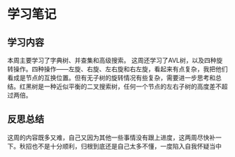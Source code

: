 # 学习笔记  
## 学习内容 
本周主要学习了字典树、并查集和高级搜索。
这周还学习了AVL树，以及四种旋转操作。四种操作——左旋、右旋、左右旋和右左旋，看起来有点复杂，我把他们看成是节点的互换位置。但有无子树的旋转情况有些复杂，需要进一步思考和总结。红黑树是一种近似平衡的二叉搜索树，任何一个节点的左右子树的高度差不超过两倍。  

## 反思总结  
这周的内容既多又难，自己又因为其他一些事情没有跟上进度，这两周尽快补一下。秋招也不是十分顺利，归根到底还是自己太多不懂，一度陷入自我怀疑当中